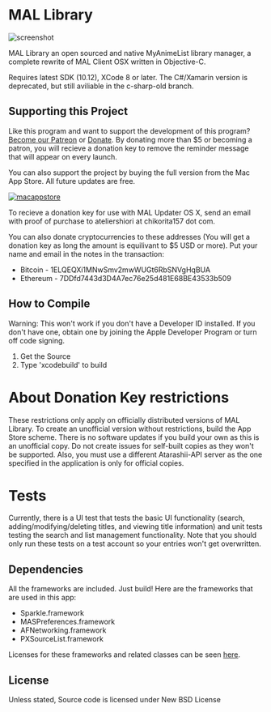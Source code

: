 # MAL Library
![screenshot](https://malupdaterosx.ateliershiori.moe/assets/mallibrary.png)

MAL Library an open sourced and native MyAnimeList library manager, a complete rewrite of MAL Client OSX written in Objective-C.

Requires latest SDK (10.12), XCode 8 or later. The C#/Xamarin version is deprecated, but still aviliable in the c-sharp-old branch.

## Supporting this Project

Like this program and want to support the development of this program? [Become our Patreon](http://www.patreon.com/ateliershiori) or [Donate](https://malupdaterosx.ateliershiori.moe/donate/). By donating more than $5 or becoming a patron, you will recieve a donation key to remove the reminder message that will appear on every launch.

You can also support the project by buying the full version from the Mac App Store. All future updates are free.


[![macappstore](https://malupdaterosx.ateliershiori.moe/assets/downloadmacappstore.png)](https://itunes.apple.com/us/app/mal-library/id1226620085?ls=1&mt=12)


To recieve a donation key for use with MAL Updater OS X, send an email with proof of purchase to ateliershiori at chikorita157 dot com.

You can also donate cryptocurrencies to these addresses (You will get a donation key as long the amount is equilivant to $5 USD or more). Put your name and email in the notes in the transaction:
* Bitcoin - 1ELQEQXi1MNwSmv2mwWUGt6RbSNVgHqBUA
* Ethereum - 7DDfd7443d3D4A7ec76e25d481E68BE43533b509

## How to Compile

Warning: This won't work if you don't have a Developer ID installed. If you don't have one, obtain one by joining the Apple Developer Program or turn off code signing.

1. Get the Source
2. Type 'xcodebuild' to build

# About Donation Key restrictions
These restrictions only apply on officially distributed versions of MAL Library. To create an unofficial version without restrictions, build the App Store scheme. There is no software updates if you build your own as this is an unofficial copy. Do not create issues for self-built copies as they won't be supported. Also, you must use a different Atarashii-API server as the one specified in the application is only for official copies.

# Tests
Currently, there is a UI test that tests the basic UI functionality (search, adding/modifying/deleting titles, and viewing title information) and unit tests testing the search and list management functionality. Note that you should only run these tests on a test account so your entries won't get overwritten.

## Dependencies
All the frameworks are included. Just build! Here are the frameworks that are used in this app:

* Sparkle.framework
* MASPreferences.framework
* AFNetworking.framework
* PXSourceList.framework

Licenses for these frameworks and related classes can be seen [here](https://github.com/Atelier-Shiori/mallibrary/wiki/Credits).

## License
Unless stated, Source code is licensed under New BSD License
